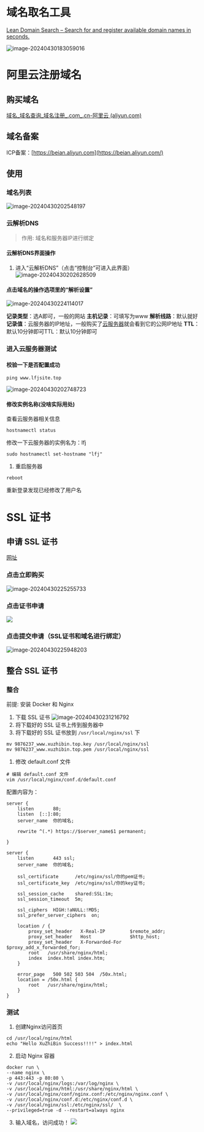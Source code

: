 # 域名取名工具

[Lean Domain Search – Search for and register available domain names in seconds.](https://leandomainsearch.com/)

![image-20240430183059016](1-%E5%9F%9F%E5%90%8D.assets/image-20240430183059016.png)

# 阿里云注册域名

## 购买域名

[域名_域名查询_域名注册_.com_.cn-阿里云 (aliyun.com)](https://wanwang.aliyun.com/domain/tld?spm=a2c6h.12873639.article-detail.10.6c02284bHYeDap&source=5176.11533457&userCode=se6p9xeg#.com)

## 域名备案

ICP备案：[https://beian.aliyun.com](https://beian.aliyun.com/)

## 使用

### 域名列表

![image-20240430202548197](1-%E5%9F%9F%E5%90%8D.assets/image-20240430202548197.png)

### 云解析DNS

> 作用:  域名和服务器IP进行绑定

#### 云解析DNS界面操作

1. 进入“云解析DNS”（点击“控制台”可进入此界面）
   ![image-20240430202628509](1-%E5%9F%9F%E5%90%8D.assets/image-20240430202628509.png)

#### 点击域名的操作选项里的“解析设置”

![image-20240430224114017](1-%E5%9F%9F%E5%90%8D.assets/image-20240430224114017.png)

**记录类型**：选A即可，一般的网站
**主机记录**：可填写为www
**解析线路**：默认就好
**记录值**：云服务器的IP地址，一般购买了[云服务器](https://dashi.aliyun.com/site/arison/618)就会看到它的公网IP地址
**TTL**：默认10分钟即可TTL：默认10分钟即可

###  进入云服务器测试

#### 校验一下是否配置成功

```
ping www.lfjsite.top
```

![image-20240430202748723](1-%E5%9F%9F%E5%90%8D.assets/image-20240430202748723.png)

#### 修改实例名称(没啥实际用处)

查看云服务器相关信息

```
hostnamectl status
```

修改一下云服务器的实例名为：lfj

```
sudo hostnamectl set-hostname "lfj"
```

1. 重启服务器

```
reboot
```

重新登录发现已经修改了用户名

# SSL 证书

##  申请 SSL 证书

[网址](https://www.aliyun.com/search?k=ssl证书&scene=all&page=1)

### 点击**立即购买**

![image-20240430225255733](1-%E5%9F%9F%E5%90%8D.assets/image-20240430225255733.png)

### 点击**证书申请**

![](1-%E5%9F%9F%E5%90%8D.assets/image-20240430224334043.png)

### 点击**提交申请**（SSL证书和域名进行绑定）

![image-20240430225948203](1-%E5%9F%9F%E5%90%8D.assets/image-20240430225948203.png)

## 整合 SSL 证书

### 整合

前提:  安装 Docker 和 Nginx

1. 下载 SSL 证书
   ![image-20240430231216792](1-%E5%9F%9F%E5%90%8D.assets/image-20240430231216792.png)
2. 将下载好的 SSL 证书上传到服务器中
3. 将下载好的 SSL 证书放到 `/usr/local/nginx/ssl` 下

```shell
mv 9876237_www.xuzhibin.top.key /usr/local/nginx/ssl
mv 9876237_www.xuzhibin.top.pem /usr/local/nginx/ssl
```

1. 修改 default.conf 文件

```shell
# 编辑 default.conf 文件
vim /usr/local/nginx/conf.d/default.conf
```

配置内容为：

```shell
server {
    listen       80;
    listen  [::]:80;
    server_name  你的域名;

    rewrite ^(.*) https://$server_name$1 permanent;

}

server {
    listen       443 ssl;
    server_name  你的域名;

    ssl_certificate      /etc/nginx/ssl/你的pem证书;
    ssl_certificate_key  /etc/nginx/ssl/你的key证书;

    ssl_session_cache    shared:SSL:1m;
    ssl_session_timeout  5m;

    ssl_ciphers  HIGH:!aNULL:!MD5;
    ssl_prefer_server_ciphers  on;

    location / {
        proxy_set_header   X-Real-IP         $remote_addr;
        proxy_set_header   Host              $http_host;
        proxy_set_header   X-Forwarded-For   $proxy_add_x_forwarded_for;
        root   /usr/share/nginx/html;
        index  index.html index.htm;
    }

    error_page   500 502 503 504  /50x.html;
    location = /50x.html {
        root   /usr/share/nginx/html;
    }
}
```

### 测试

1. 创建Nginx访问首页

```shell
cd /usr/local/nginx/html
echo "Hello XuZhiBin Success!!!!" > index.html
```

2. 启动 Nginx 容器

```shell
docker run \
--name nginx \
-p 443:443 -p 80:80 \
-v /usr/local/nginx/logs:/var/log/nginx \
-v /usr/local/nginx/html:/usr/share/nginx/html \
-v /usr/local/nginx/conf/nginx.conf:/etc/nginx/nginx.conf \
-v /usr/local/nginx/conf.d:/etc/nginx/conf.d \
-v /usr/local/nginx/ssl:/etc/nginx/ssl/  \
--privileged=true -d --restart=always nginx
```

3. 输入域名，访问成功！
   ![](1-%E5%9F%9F%E5%90%8D.assets/image-20240430224600880.png)





